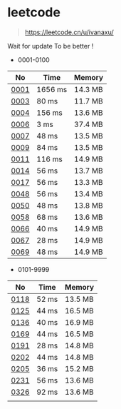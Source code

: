 # leetcode
> https://leetcode.cn/u/ivanaxu/

Wait for update To be better !


* 0001-0100

|No|Time|Memory|
| - | - | - |
|[0001](https://leetcode.cn/problems/two-sum/)|1656 ms |14.3 MB |
|[0003](https://leetcode.cn/problems/longest-substring-without-repeating-characters/)|80 ms	|11.7 MB	|
|[0004](https://leetcode.cn/problems/median-of-two-sorted-arrays/)|156 ms	|13.6 MB	|
|[0006](https://leetcode.cn/problems/zigzag-conversion/)|3 ms	|37.4 MB	|
|[0007](https://leetcode.cn/problems/reverse-integer/)|48 ms	|13.5 MB	|
|[0009](https://leetcode.cn/problems/palindrome-number/)|84 ms	|13.5 MB	|
|[0011](https://leetcode.cn/problems/container-with-most-water/)|116 ms	|14.9 MB	|
|[0014](https://leetcode.cn/problems/longest-common-prefix/)|56 ms	|13.7 MB	|
|[0017](https://leetcode.cn/problems/letter-combinations-of-a-phone-number/)|56 ms	|13.3 MB	|
|[0048](https://leetcode.cn/problems/rotate-image/)|56 ms	|13.4 MB	|
|[0050](https://leetcode.cn/problems/powx-n/)|48 ms	|13.8 MB	|
|[0058](https://leetcode.cn/problems/length-of-last-word/)|68 ms	|13.6 MB	|
|[0066](https://leetcode.cn/problems/plus-one/)|40 ms	|14.9 MB	|
|[0067](https://leetcode.cn/problems/add-binary)|28 ms |14.9 MB	|
|[0069](https://leetcode.cn/problems/sqrtx/)|48 ms	|14.9 MB	|


* 0101-9999

|No|Time|Memory|
| - | - | - |
|[0118](https://leetcode.cn/problems/pascals-triangle/)|52 ms	|13.5 MB	|
|[0125](https://leetcode.cn/problems/valid-palindrome/)|44 ms	|16.5 MB	|
|[0136](https://leetcode.cn/problems/single-number/)|40 ms	|16.9 MB	|
|[0169](https://leetcode.cn/problems/majority-element/)|44 ms	|16.5 MB	|
|[0191](https://leetcode.cn/problems/number-of-1-bits/)|28 ms	|14.8 MB	|
|[0202](https://leetcode.cn/problems/happy-number/)|44 ms	|14.8 MB	|
|[0205](https://leetcode.cn/problems/isomorphic-strings/)|36 ms	|15.2 MB	|
|[0231](https://leetcode.cn/problems/power-of-two/)|56 ms	|13.6 MB	|
|[0326](https://leetcode.cn/problems/power-of-three/)|92 ms	|13.6 MB	|
||||

